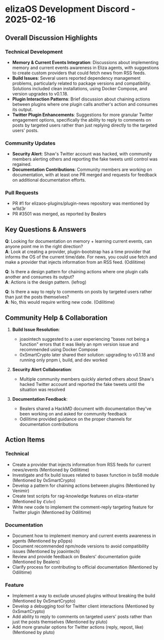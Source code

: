 # elizaOS Development Discord - 2025-02-16

## Overall Discussion Highlights

### Technical Development
- **Memory & Current Events Integration**: Discussions about implementing memory and current events awareness in Eliza agents, with suggestions to create custom providers that could fetch news from RSS feeds.
- **Build Issues**: Several users reported dependency management problems, particularly related to package versions and compatibility. Solutions included clean installations, using Docker Compose, and version upgrades to v0.1.18.
- **Plugin Interaction Patterns**: Brief discussion about chaining actions between plugins where one plugin calls another's action and consumes its output.
- **Twitter Plugin Enhancements**: Suggestions for more granular Twitter engagement options, specifically the ability to reply to comments on posts by targeted users rather than just replying directly to the targeted users' posts.

### Community Updates
- **Security Alert**: Shaw's Twitter account was hacked, with community members alerting others and reporting the fake tweets until control was regained.
- **Documentation Contributions**: Community members are working on documentation, with at least one PR merged and requests for feedback on additional documentation efforts.

### Pull Requests
- PR #1 for elizaos-plugins/plugin-news repository was mentioned by w1ld3r
- PR #3501 was merged, as reported by Bealers

## Key Questions & Answers

**Q**: Looking for documentation on memory + learning current events, can anyone point me in the right direction?  
**A**: Look at creating a provider, plugin-bootstrap has a time provider that informs the OS of the current time/date. For news, you could use fetch and make a provider that injects information from an RSS feed. (Odilitime)

**Q**: Is there a design pattern for chaining actions where one plugin calls another and consumes its output?  
**A**: Actions is the design pattern. (lefrog)

**Q**: Is there a way to reply to comments on posts by targeted users rather than just the posts themselves?  
**A**: No, this would require writing new code. (Odilitime)

## Community Help & Collaboration

1. **Build Issue Resolution**:
   - joaointech suggested to a user experiencing "basex not being a function" errors that it was likely an npm version issue and recommended using Docker Compose
   - 0xSmartCrypto later shared their solution: upgrading to v0.1.18 and running only pnpm i, build, and dev worked

2. **Security Alert Collaboration**:
   - Multiple community members quickly alerted others about Shaw's hacked Twitter account and reported the fake tweets until the situation was resolved

3. **Documentation Feedback**:
   - Bealers shared a HackMD document with documentation they've been working on and asked for community feedback
   - Odilitime provided guidance on the proper channels for documentation contributions

## Action Items

### Technical
- Create a provider that injects information from RSS feeds for current news/events (Mentioned by Odilitime)
- Investigate and fix build issues related to basex function in bs58 module (Mentioned by 0xSmartCrypto)
- Develop a pattern for chaining actions between plugins (Mentioned by Venimir)
- Create test scripts for rag-knowledge features on eliza-starter (Mentioned by ℭ𝔦𝔭𝔥𝔢𝔯)
- Write new code to implement the comment-reply targeting feature for Twitter plugin (Mentioned by Odilitime)

### Documentation
- Document how to implement memory and current events awareness in agents (Mentioned by p0pps)
- Document recommended npm/node versions to avoid compatibility issues (Mentioned by joaointech)
- Review and provide feedback on Bealers' documentation guide (Mentioned by Bealers)
- Clarify process for contributing to official documentation (Mentioned by Odilitime)

### Feature
- Implement a way to exclude unused plugins without breaking the build (Mentioned by 0xSmartCrypto)
- Develop a debugging tool for Twitter client interactions (Mentioned by 0xSmartCrypto)
- Add ability to reply to comments on targeted users' posts rather than just the posts themselves (Mentioned by pluto)
- Add more granular options for Twitter actions (reply, repost, like) (Mentioned by pluto)